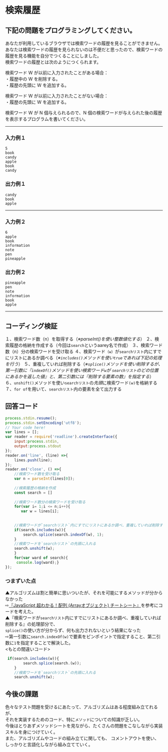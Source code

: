 # 検索履歴
## 下記の問題をプログラミングしてください。
あなたが利用しているブラウザでは検索ワードの履歴を見ることができません。あなたは検索ワードの履歴を見られないのは不便だと思ったので、検索ワードの履歴を見る機能を自分でつくることにしました。  
検索ワードの履歴とは次のようにつくられます。  
  
検索ワード W が以前に入力されたことがある場合：  
・履歴中の W を削除する。  
・履歴の先頭に W を追加する。
  
検索ワード W が以前に入力されたことがない場合：  
・履歴の先頭に W を追加する。  
  
検索ワード W が N 個与えられるので、N 個の検索ワードが与えられた後の履歴を表示するプログラムを書いてください。

----
### 入力例１
```
5
book
candy
apple
book
candy
```
### 出力例１
```
candy
book
apple
```
----

### 入力例２
```
6
apple
book
information
note
pen
pineapple
```

### 出力例２
```
pineapple
pen
note
information
book
apple
```
----
## コーディング検証
１、検索ワード数（n）を取得する（*※parseInt()を使い整数値化する*）
２、検索履歴の格納を作成する（今回は`search`というaarey名で作成）
３、検索ワード数（n）分の検索ワードを受け取る
４、検索ワード`（w）`が`searchリスト`内にすでにリストにあるか調べる（*※`includes()`メソッドを使い`true`であれば下記の処理を行う*）
５、重複していれば削除する（*※`splice()`メソッドを使い削除するが、第一引数に『`indexOf()`メソッドを使い検索ワード`w`が `searchリスト`のどの位置にあるかを返した値』と、第二引数には『削除する要素の数』を指定する*）
６、`unshift()`メソッドを使い`searchリスト`の*先頭*に検索ワード`(w)`を格納する
７、`for of`を用いて、`searchリスト`内の要素を全て出力する
## 回答コード
```js
process.stdin.resume();
process.stdin.setEncoding('utf8');
// Your code here!
var lines = [];
var reader = require('readline').createInterface({
    input:process.stdin,
    output:process.stdout
});
reader.on('line', (line) =>{
    lines.push(line);
});
reader.on('close', () =>{
    //検索ワード数を受け取る
    var n = parseInt(lines[0]);
    
    //検索履歴の格納を作成
    const search = []
    
    //検索ワード数分の検索ワードを受け取る
    for(var i= 1;i <= n;i++){
       var w = lines[i];
       
       
    //検索ワードが`searchリスト`内にすでにリストにあるか調べ、重複していれば削除する
    if(search.includes(w)){
        search.splice(search.indexOf(w), 1);
    }
    //検索ワードを`searchリスト`の先頭に入れる
    search.unshift(w);
    }
    for(var ward of search){
     console.log(ward);}
});
```
### つまずいた点
▲アルゴリズムは割と簡単に思いついたが、それを可能にするメソッドが分からなかった  
⇨[『JavaScript 超わかる！配列 (Arrayオブジェクト) チートシート』](https://qiita.com/EZ_Denta/items/8e9cd9a71937ef2822dd#unshift)を参考にコードを考えた。  
▲『検索ワードが`searchリスト`内にすでにリストにあるか調べ、重複していれば削除する』の処理部分で、  
`splice()`の使い方が分からず、何も出力されないという結果になった  
⇨第一引数に`search.indexOf(w)`で要素をピンポイントで指定すること、第二引数に`1`を指定することで解決した。  
<もとの間違いコード>
```js
 if(search.includes(w)){
        search.splice(search.(w));
    }
    //検索ワードを`searchリスト`の先頭に入れる
    search.unshift(w);
```

## 今後の課題
色々なテスト問題を受けるにあたって、アルゴリズムはある程度組み立てれるが、  
それを実装するためのコード、特に`メソッド`についての知識が乏しい。  
今後はとりあずメソッドシートを見ながら、たくさんの問題をこなしながら実装スキルを身につけていく。  
また、アルゴリズムやコードの組み立てに関しても、
コメントアウトを使い、しっかりと言語化しながら組み立てていく。
